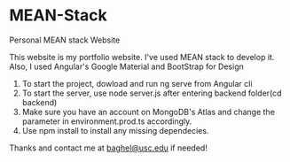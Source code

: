 # MEAN-Stack
Personal MEAN stack Website

This website is my portfolio website. I've used MEAN stack to develop it.
Also, I used Angular's Google Material and BootStrap for Design

1) To start the project, dowload and run ng serve from Angular cli
2) To start the server, use node server.js after entering backend folder(cd backend)
3) Make sure you have an account on MongoDB's Atlas and change the parameter in environment.prod.ts accordingly.
4) Use npm install to install any missing dependecies.

Thanks and contact me at baghel@usc.edu if needed! 
